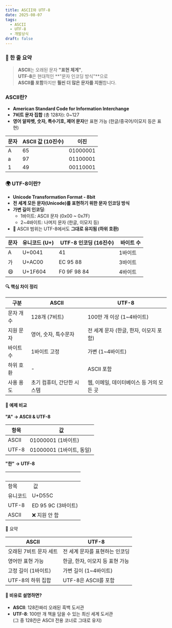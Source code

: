 ```yaml
---
title: ASCII와 UTF-8
date: 2025-08-07
tags:
  - ASCII
  - UTF-8
  - 개발상식
draft: false
---
```

### 🧠 한 줄 요약

> **ASCII**는 오래된 문자 **"표현 체계"**,  
> **UTF-8**은 현대적인 **"문자 인코딩 방식"**으로  
> **ASCII를 포함**하지만 **훨씬 더 많은 문자를 지원**합니다.

### ASCII란?

-   **American Standard Code for Information Interchange**
-   **7비트 문자 집합** (총 128자): 0~127
-   **영어 알파벳, 숫자, 특수기호, 제어 문자**만 표현 가능 (한글/중국어/이모지 등은 표현)

| 문자 | ASCII 값 (10진수) | 이진 |
| --- | --- | --- |
| A | 65 | 01000001 |
| a | 97 | 01100001 |
| 1 | 49 | 00110001 |

### 🌍 UTF-8이란?

-   **Unicode Transformation Format - 8bit**
-   **전 세계 모든 문자(Unicode)를 표현하기 위한 문자 인코딩 방식**
-   **가변 길이 인코딩**:
    -   1바이트: ASCII 문자 (0x00 ~ 0x7F)
    -   2~4바이트: 나머지 문자 (한글, 이모지 등)
-   📌 ASCII 범위는 UTF-8에서도 **그대로 유지됨 (하위 호환)**

| 문자 | 유니코드 (U+) |  UTF-8 인코딩 (16진수) |  바이트 수 |
| --- | --- | --- | --- |
| A | U+0041 | 41 | 1바이트 |
| 가 | U+AC00 | EC 95 88 | 3바이트 |
| 😄 | U+1F604 | F0 9F 98 84 | 4바이트 |

#### 🔍 핵심 차이 정리

| 구분 | ASCII | UTF-8 |
| --- | --- | --- |
| 문자 개수 | 128개 (7비트) | 100만 개 이상 (1~4바이트) |
| 지원 문자 | 영어, 숫자, 특수문자 | 전 세계 문자 (한글, 한자, 이모지 포함) |
| 바이트 수 | 1바이트 고정 | 가변 (1~4바이트) |
| 하위 호환 | \- | ASCII 포함 |
| 사용 용도 | 초기 컴퓨터, 간단한 시스템 | 웹, 이메일, 데이터베이스 등 거의 모든 곳 |

#### 🧪 예제 비교

**"A" → ASCII & UTF-8**

| 항목 |  값 |
| --- | --- |
| ASCII | 01000001 (1바이트) |
| UTF-8 | 01000001 (1바이트, 동일) |

**"한" → UTF-8**

|   |   |
| --- | --- |
| 항목 |  값 |
| 유니코드 | U+D55C |
| UTF-8 | ED 95 9C (3바이트) |
| ASCII | ❌ 지원 안 함 |

📝 요약

| ASCII | UTF-8 |
| --- | --- |
| 오래된 7비트 문자 세트 | 전 세계 문자를 표현하는 인코딩 |
| 영어만 표현 가능 | 한글, 한자, 이모지 등 표현 가능 |
| 고정 길이 (1바이트) | 가변 길이 (1~4바이트) |
| UTF-8의 하위 집합 | UTF-8은 ASCII를 포함 |

#### 📌 비유로 설명하면?

-   **ASCII**: 128칸짜리 오래된 흑백 도서관
-   **UTF-8**: 100만 개 책을 담을 수 있는 최신 세계 도서관  
    (그 중 128칸은 ASCII 전용 코너로 그대로 유지)